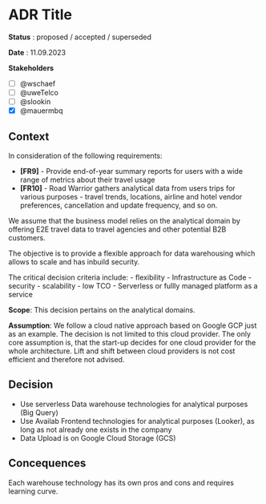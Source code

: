 # ADR Title

**Status** : proposed / accepted / superseded

**Date** : 11.09.2023

**Stakeholders**

- [ ] @wschaef
- [ ] @uweTelco
- [ ] @slookin
- [x] @mauermbq

## Context

In consideration of the following requirements:

- **[FR9]** - Provide end-of-year summary reports for users with a wide range of metrics about their travel usage
- **[FR10]** - Road Warrior gathers analytical data from users trips for various purposes - travel trends, locations, airline and hotel vendor preferences, cancellation and update frequency, and so on.

We assume that the business model relies on the analytical domain by offering E2E travel data to travel agencies and other potential B2B customers.

The objective is to provide a flexible approach for data warehousing which allows to scale and has inbuild security.

The critical decision criteria include:
    - flexibility
    - Infrastructure as Code
    - security
    - scalability
    - low TCO
    - Serverless or fullly managed platform as a service

**Scope**: This decision pertains on the analytical domains.

**Assumption**: We follow a cloud native approach based on Google GCP just as an example. The decision is not limited to this cloud provider. The only core assumption is, that the start-up decides for one cloud provider for the whole architecture. Lift and shift between cloud providers is not cost efficient and therefore not advised.

## Decision

- Use serverless Data warehouse technologies for analytical purposes (Big Query)
- Use Availab Frontend technologies for analytical purposes (Looker), as long as not already one exists in the company
- Data Upload is on Google Cloud Storage (GCS)

## Concequences

Each warehouse technology has its own pros and cons and requires learning curve.